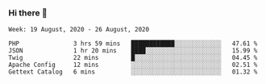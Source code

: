 ### Hi there 👋

<!--START_SECTION:waka-->
```text
Week: 19 August, 2020 - 26 August, 2020

PHP               3 hrs 59 mins   ████████████░░░░░░░░░░░░░   47.61 % 
JSON              1 hr 20 mins    ████░░░░░░░░░░░░░░░░░░░░░   15.99 % 
Twig              22 mins         █░░░░░░░░░░░░░░░░░░░░░░░░   04.45 % 
Apache Config     12 mins         ░░░░░░░░░░░░░░░░░░░░░░░░░   02.51 % 
Gettext Catalog   6 mins          ░░░░░░░░░░░░░░░░░░░░░░░░░   01.32 %
```
<!--END_SECTION:waka-->

<!--
**KimBranzell/KimBranzell** is a ✨ _special_ ✨ repository because its `README.md` (this file) appears on your GitHub profile.

Here are some ideas to get you started:

- 🔭 I’m currently working on ...
- 🌱 I’m currently learning ...
- 👯 I’m looking to collaborate on ...
- 🤔 I’m looking for help with ...
- 💬 Ask me about ...
- 📫 How to reach me: ...
- 😄 Pronouns: ...
- ⚡ Fun fact: ...
-->
